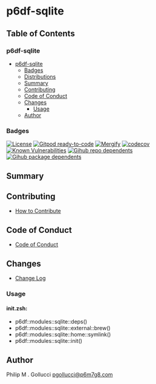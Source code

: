 # p6df-sqlite

## Table of Contents


### p6df-sqlite
- [p6df-sqlite](#p6df-sqlite)
  - [Badges](#badges)
  - [Distributions](#distributions)
  - [Summary](#summary)
  - [Contributing](#contributing)
  - [Code of Conduct](#code-of-conduct)
  - [Changes](#changes)
    - [Usage](#usage)
  - [Author](#author)

### Badges

[![License](https://img.shields.io/badge/License-Apache%202.0-yellowgreen.svg)](https://opensource.org/licenses/Apache-2.0)
[![Gitpod ready-to-code](https://img.shields.io/badge/Gitpod-ready--to--code-blue?logo=gitpod)](https://gitpod.io/#https://github.com/p6m7g8/p6df-sqlite)
[![Mergify](https://img.shields.io/endpoint.svg?url=https://gh.mergify.io/badges/p6m7g8/p6df-sqlite/&style=flat)](https://mergify.io)
[![codecov](https://codecov.io/gh/p6m7g8/p6df-sqlite/branch/master/graph/badge.svg?token=14Yj1fZbew)](https://codecov.io/gh/p6m7g8/p6df-sqlite)
[![Known Vulnerabilities](https://snyk.io/test/github/p6m7g8/p6df-sqlite/badge.svg?targetFile=package.json)](https://snyk.io/test/github/p6m7g8/p6df-sqlite?targetFile=package.json)
[![Gihub repo dependents](https://badgen.net/github/dependents-repo/p6m7g8/p6df-sqlite)](https://github.com/p6m7g8/p6df-sqlite/network/dependents?dependent_type=REPOSITORY)
[![Gihub package dependents](https://badgen.net/github/dependents-pkg/p6m7g8/p6df-sqlite)](https://github.com/p6m7g8/p6df-sqlite/network/dependents?dependent_type=PACKAGE)

## Summary

## Contributing

- [How to Contribute](CONTRIBUTING.md)

## Code of Conduct

- [Code of Conduct](https://github.com/p6m7g8/.github/blob/master/CODE_OF_CONDUCT.md)

## Changes

- [Change Log](CHANGELOG.md)

### Usage

#### init.zsh:

- p6df::modules::sqlite::deps()
- p6df::modules::sqlite::external::brew()
- p6df::modules::sqlite::home::symlink()
- p6df::modules::sqlite::init()


## Author

Philip M . Gollucci <pgollucci@p6m7g8.com>
